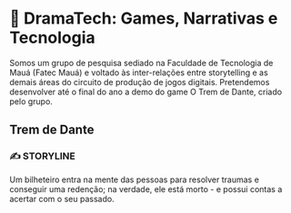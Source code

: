 # 💯 DramaTech: Games, Narrativas e Tecnologia

Somos um grupo de pesquisa sediado na Faculdade de Tecnologia de Mauá (Fatec Mauá) e voltado às inter-relações entre storytelling e as demais áreas do circuito de produção de jogos digitais. Pretendemos desenvolver até o final do ano a demo do game O Trem de Dante, criado pelo grupo.

 ## Trem de Dante
  ### ✍️ STORYLINE
  Um bilheteiro entra na mente das pessoas para resolver traumas e conseguir uma redenção; na verdade, ele está morto - e possui contas a acertar com o seu passado.
